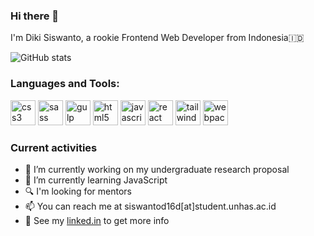 ### Hi there 👋
I'm Diki Siswanto, a rookie Frontend Web Developer from Indonesia🇮🇩

![GitHub stats](https://github-readme-stats.vercel.app/api?username=dikisiswanto&show_icons=true)
### Languages and Tools:
<img src="https://devicons.github.io/devicon/devicon.git/icons/css3/css3-original-wordmark.svg" alt="css3" width="40" height="40"/>
<img src="https://devicons.github.io/devicon/devicon.git/icons/sass/sass-original.svg" alt="sass" width="40" height="40"/>
<img src="https://devicons.github.io/devicon/devicon.git/icons/gulp/gulp-plain.svg" alt="gulp" width="40" height="40"/>
<img src="https://devicons.github.io/devicon/devicon.git/icons/html5/html5-original-wordmark.svg" alt="html5" width="40" height="40"/>
<img src="https://devicons.github.io/devicon/devicon.git/icons/javascript/javascript-original.svg" alt="javascript" width="40" height="40"/>
<img src="https://devicons.github.io/devicon/devicon.git/icons/react/react-original-wordmark.svg" alt="react" width="40" height="40"/>
<img src="https://www.vectorlogo.zone/logos/tailwindcss/tailwindcss-icon.svg" alt="tailwind" width="40" height="40"/>
<img src="https://devicons.github.io/devicon/devicon.git/icons/webpack/webpack-original.svg" alt="webpack" width="40" height="40"/>

### Current activities 
- 📁 I’m currently working on my undergraduate research proposal
- 🌱 I’m currently learning JavaScript
- 🔍 I'm looking for mentors
- 📫 You can reach me at siswantod16d[at]student.unhas.ac.id
- 📝 See my [linked.in](https://www.linkedin.com/in/dikisiswanto/) to get more info
